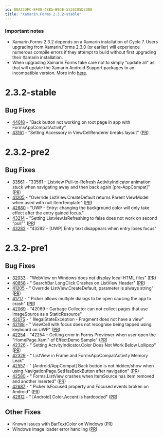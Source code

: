 ```yaml
---
id: 08A25DFC-EF80-4BB5-B9DE-5526C05D3308
title: "Xamarin.Forms 2.3.2-stable"
---
```


### Important notes

* Xamarin.Forms 2.3.2 depends on a Xamarin installation of Cycle 7. Users upgrading from Xamarin.Forms 2.3.0 (or earlier) will experience numerous compile errors if they attempt to build without first upgrading their Xamarin installation.
* When upgrading Xamarin.Forms take care not to simply "update all" as that will update the Xamarin.Android.Support packages to an incompatible version. More info [here](https://developer.xamarin.com/guides/xamarin-forms/troubleshooting/). 

# 2.3.2-stable

## Bug Fixes

* [44018](https://bugzilla.xamarin.com/show_bug.cgi?id=44018) - "Back button not working  on root page in app with FormsAppCompatActivity"
* [43161](https://bugzilla.xamarin.com/show_bug.cgi?id=43161) - "Setting Accessory in ViewCellRenderer breaks layout" ([PR](https://github.com/xamarin/Xamarin.Forms/pull/338))


# 2.3.2-pre2

## Bug Fixes

* [33561](https://bugzilla.xamarin.com/show_bug.cgi?id=33561) - "33561 – Listview Pull-to-Refresh ActivityIndicator animation stuck when navigating away and then back again [pre-AppCompat]" ([PR](https://github.com/xamarin/Xamarin.Forms/pull/281))
* [41205](https://bugzilla.xamarin.com/show_bug.cgi?id=41205) - "Override ListView.CreateDefault returns Parent ViewModel when used with null ItemTemplate" ([PR](https://github.com/xamarin/Xamarin.Forms/pull/289))
* [42680](https://bugzilla.xamarin.com/show_bug.cgi?id=42680) - "UWP - Entry: changing the background color will only take effect after the entry gained focus."
* [43214](https://bugzilla.xamarin.com/show_bug.cgi?id=43214) - "Setting Listview.IsRefreshing to false does not work on second "pull"" ([PR](https://github.com/xamarin/Xamarin.Forms/pull/307))
* [43282](https://bugzilla.xamarin.com/show_bug.cgi?id=43282) - "43282 – [UWP] Entry text disappears when entry loses focus"


# 2.3.2-pre1

## Bug Fixes

* [32033](https://bugzilla.xamarin.com/show_bug.cgi?id=32033) - "WebView on Windows does not display local HTML files" ([PR](https://github.com/xamarin/Xamarin.Forms/pull/277))
* [40858](https://bugzilla.xamarin.com/show_bug.cgi?id=40858) - " SearchBar LongClick Crashes on ListView Header" ([PR](https://github.com/xamarin/Xamarin.Forms/pull/271))
* [41205](https://bugzilla.xamarin.com/show_bug.cgi?id=41205) - " Override ListView.CreateDefault, parameter is always string" ([PR](https://github.com/xamarin/Xamarin.Forms/pull/259))
* [41717](https://bugzilla.xamarin.com/show_bug.cgi?id=41717) - " Picker allows multiple dialogs to be open causing the app to crash" ([PR](https://github.com/xamarin/Xamarin.Forms/pull/257))
* [42069](https://bugzilla.xamarin.com/show_bug.cgi?id=42069) - "42069 - Garbage Collector can not collect pages that use ImageSource as a StaticResource"
* [42075](https://bugzilla.xamarin.com/show_bug.cgi?id=42075) - " IllegalStateException - Fragment does not have a view"
* [42188](https://bugzilla.xamarin.com/show_bug.cgi?id=42188) - " ViewCell with focus does not recognise being tapped using keyboard on UWP" ([PR](https://github.com/xamarin/Xamarin.Forms/pull/241))
* [42254](https://bugzilla.xamarin.com/show_bug.cgi?id=42254) - "42254 - Getting error in Forms Previewer when user open the "HomePage.Xaml" of EffectDemo Sample" ([PR](https://github.com/xamarin/Xamarin.Forms/pull/262))
* [42326](https://bugzilla.xamarin.com/show_bug.cgi?id=42326) - " Setting ActvityIndicator.Color Does Not Work Below Lollipop" ([PR](https://github.com/xamarin/Xamarin.Forms/pull/261))
* [42329](https://bugzilla.xamarin.com/show_bug.cgi?id=42329) - " ListView in Frame and FormsAppCompatActivity Memory Leak"
* [42557](https://bugzilla.xamarin.com/show_bug.cgi?id=42557) - " [Android/AppCompat] Back button is not hidden/show when using NavigationPage.SetHasBackButton after navigation" ([PR](https://github.com/xamarin/Xamarin.Forms/pull/256))
* [42580](https://bugzilla.xamarin.com/show_bug.cgi?id=42580) - " Forms.ListView crashes when ItemSource has item removed and another inserted" ([PR](https://github.com/xamarin/Xamarin.Forms/pull/258))
* [42687](https://bugzilla.xamarin.com/show_bug.cgi?id=42687) - " Picker IsFocused property and Focused events broken on Android" ([PR](https://github.com/xamarin/Xamarin.Forms/pull/264))
* [42812](https://bugzilla.xamarin.com/show_bug.cgi?id=42812) - " [Android] Color.Accent is hardcoded" ([PR](https://github.com/xamarin/Xamarin.Forms/pull/270))

## Other Fixes
* Known issues with BarTextColor on Windows ([PR](https://github.com/xamarin/Xamarin.Forms/pull/244))
* Windows image loader error handling ([PR](https://github.com/xamarin/Xamarin.Forms/pull/260))

